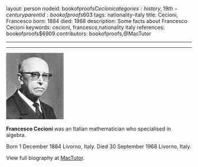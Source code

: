 layout: person
nodeid: bookofproofs$Cecioni
categories: history,19th-century
parentid: bookofproofs$603
tags: nationality-italy
title: Cecioni, Francesco
born: 1884
died: 1968
description: Some facts about Francesco Cecioni
keywords: cecioni, francesco,nationality italy
references: bookofproofs$6909
contributors: bookofproofs,@MacTutor

---


---

![Cecioni.jpg](https://github.com/bookofproofs/bookofproofs.github.io/blob/main/_sources/_assets/images/portraits/Cecioni.jpg?raw=true)

**Francesco Cecioni** was an Italian mathematician who specialised in algebra.

Born 1 December 1884 Livorno, Italy. Died 30 September 1968 Livorno, Italy.


View full biography at [MacTutor](https://mathshistory.st-andrews.ac.uk/Biographies/Cecioni/).